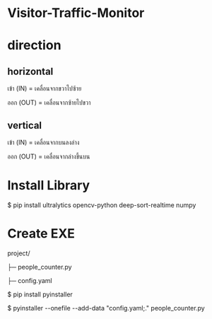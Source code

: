 # Visitor-Traffic-Monitor

# direction 
## horizontal

เข้า (IN) = เคลื่อนจากขวาไปซ้าย

ออก (OUT) = เคลื่อนจากซ้ายไปขวา

## vertical

เข้า (IN) = เคลื่อนจากบนลงล่าง

ออก (OUT) = เคลื่อนจากล่างขึ้นบน

# Install Library

$ pip install ultralytics opencv-python deep-sort-realtime numpy


# Create EXE
project/

 ├─ people_counter.py      

 ├─ config.yaml 

$ pip install pyinstaller

$ pyinstaller --onefile --add-data "config.yaml;." people_counter.py



